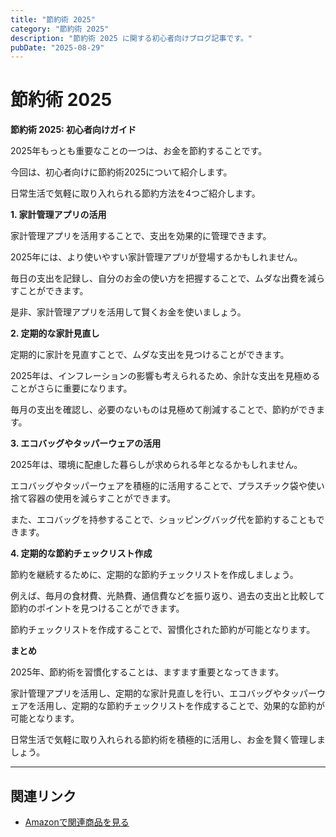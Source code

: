 ```yaml
---
title: "節約術 2025"
category: "節約術 2025"
description: "節約術 2025 に関する初心者向けブログ記事です。"
pubDate: "2025-08-29"
---
```


# 節約術 2025

**節約術 2025: 初心者向けガイド**

2025年もっとも重要なことの一つは、お金を節約することです。

今回は、初心者向けに節約術2025について紹介します。

日常生活で気軽に取り入れられる節約方法を4つご紹介します。



**1. 家計管理アプリの活用**

家計管理アプリを活用することで、支出を効果的に管理できます。

2025年には、より使いやすい家計管理アプリが登場するかもしれません。

毎日の支出を記録し、自分のお金の使い方を把握することで、ムダな出費を減らすことができます。

是非、家計管理アプリを活用して賢くお金を使いましょう。



**2. 定期的な家計見直し**

定期的に家計を見直すことで、ムダな支出を見つけることができます。

2025年は、インフレーションの影響も考えられるため、余計な支出を見極めることがさらに重要になります。

毎月の支出を確認し、必要のないものは見極めて削減することで、節約ができます。



**3. エコバッグやタッパーウェアの活用**

2025年は、環境に配慮した暮らしが求められる年となるかもしれません。

エコバッグやタッパーウェアを積極的に活用することで、プラスチック袋や使い捨て容器の使用を減らすことができます。

また、エコバッグを持参することで、ショッピングバッグ代を節約することもできます。



**4. 定期的な節約チェックリスト作成**

節約を継続するために、定期的な節約チェックリストを作成しましょう。

例えば、毎月の食材費、光熱費、通信費などを振り返り、過去の支出と比較して節約のポイントを見つけることができます。

節約チェックリストを作成することで、習慣化された節約が可能となります。



**まとめ**

2025年、節約術を習慣化することは、ますます重要となってきます。

家計管理アプリを活用し、定期的な家計見直しを行い、エコバッグやタッパーウェアを活用し、定期的な節約チェックリストを作成することで、効果的な節約が可能となります。

日常生活で気軽に取り入れられる節約術を積極的に活用し、お金を賢く管理しましょう。



---

## 関連リンク

- [Amazonで関連商品を見る](https://www.amazon.co.jp/s?k=%E7%AF%80%E7%B4%84%E8%A1%93+2025&tag=autowritehubai-22)
